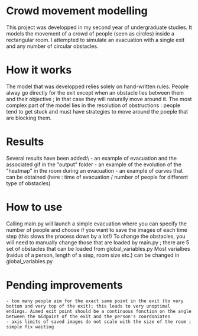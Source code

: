 # Crowd movement modelling

This project was developped in my second year of undergraduate studies. It models the movement of a crowd of people (seen as circles) inside a rectangular room. 
I attempted to simulate an evacuation with a single exit and any number of circular obstacles. 

# How it works

The model that was developped relies solely on hand-written rules. 
People alway go directly for the exit except when an obstacle lies between them and their objective ; in that case they will naturally move around it.
The most complex part of the model lies in the resolution of obstructions : people tend to get stuck and must have strategies to move around the poeple that are blocking them.


# Results 

Several results have been added:\\
    - an example of evacuation and the associated gif in the "output" folder
    - an example of the evolution of the "heatmap" in the room during an evacuation
    - an example of curves that can be obtained (here : time of evacuation / number of people for different type of obstacles)
    
# How to use 

Calling main.py will launch a simple evacuation where you can specify the number of people and choose if you want to save the images of each time step (this slows the process down by a lot!)
To change the obstacles, you will need to manually change those that are loaded by main.py ; there are 5 set of obstacles that can be loaded from global_variables.py
Most varialbes (raidus of a person, length of a step, room size etc.) can be changed in global_variables.py

# Pending improvements
    - too many people aim for the exact same point in the exit (to very bottom and very top of the exit); this leads to very unoptimal endings. Aimed exit point should be a continuous fonction on the angle between the midpoint of the exit and the person's coordoniates
    - axis limits of saved images do not scale with the size of the room ; simple fix waiting